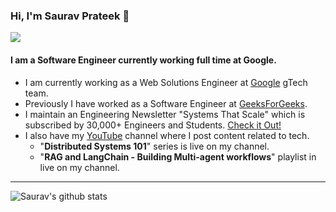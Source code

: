 ### Hi, I'm Saurav Prateek 👋

<a href="https://www.linkedin.com/in/saurav-prateek-7b2096140" target=”_blank”>
    <img src="https://img.shields.io/badge/Saurav-Linkedin-386938188?style=flat&logo=linkedin&color=blue" href="">
</a>

#### I am a Software Engineer currently working full time at Google.

- I am currently working as a Web Solutions Engineer at [Google](https://careersonair.withgoogle.com/events/insidegtech) gTech team.
- Previously I have worked as a Software Engineer at [GeeksForGeeks](https://www.geeksforgeeks.org/).
- I maintain an Engineering Newsletter "Systems That Scale" which is subscribed by 30,000+ Engineers and Students. [Check it Out!](https://www.linkedin.com/newsletters/6879018679527321600/)
- I also have my [YouTube](https://www.youtube.com/@saurav_prateek_) channel where I post content related to tech.
  - "**Distributed Systems 101**" series is live on my channel.
  - "**RAG and LangChain - Building Multi-agent workflows**" playlist in live on my channel.
---

![Saurav's github stats](https://github-readme-stats.vercel.app/api?username=sauravp97&show_icons=true&hide_border=true)
